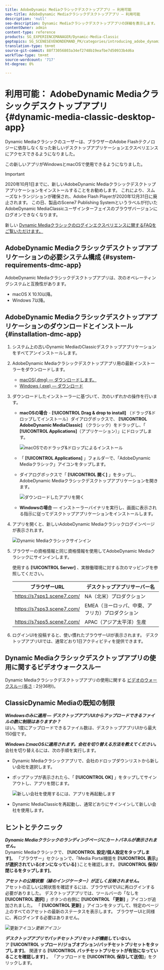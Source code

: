 ```yaml
---
title: AdobeDynamic Mediaクラシックデスクトップアプリ — 利用可能
seo-title: AdobeDynamic Mediaクラシックデスクトップアプリ — 利用可能
description: 'null'
seo-description: Dynamic Mediaクラシックデスクトップアプリの詳細を表示します。
contentOwner: admin
content-type: reference
products: SG_EXPERIENCEMANAGER/Dynamic-Media-Classic
geptopics: SG_SCENESEVENONDEMAND_PK/categories/introducing_adobe_dynamic_media_classic
translation-type: tm+mt
source-git-commit: 88f73056803a34ef2748b19eafbe7d50933b4d6a
workflow-type: tm+mt
source-wordcount: '717'
ht-degree: 0%

---
```



# 利用可能： AdobeDynamic Mediaクラシックデスクトップアプリ {#dynamic-media-classic-desktop-app}

Dynamic Mediaクラシックのユーザーは、ブラウザーのAdobe Flashテクノロジーに依存しなくなった新しいデスクトップアプリケーションエクスペリエンスにアクセスできるようになりました。

この新しいアプリがWindowsとmacOSで使用できるようになりました。

>[!IMPORTANT]
>
>2020年10月1日までに、新しいAdobeDynamic Mediaクラシックデスクトップアプリケーションをインストールすることをお勧めします。 これにより、スムーズなトランジションが確保され、Adobe Flash Playerが2020年12月31日に廃止されます。 この日、製品のScene7 Publishing Systemというラベルが付いたAdobeDynamic MediaClassicユーザインターフェイスのブラウザバージョンにログオンできなくなります。

新しい [Dynamic Mediaクラシックのログインエクスペリエンスに関するFAQをご覧いただけます。](/help/new-ui-2020.md)

## AdobeDynamic Mediaクラシックデスクトップアプリケーションの必要システム構成 {#system-requirements-dmc-app}

AdobeDynamic Mediaクラシックデスクトップアプリは、次のオペレーティングシステムと互換性があります。
* macOS X 10.10以降。
* Windows 7以降。

## AdobeDynamic Mediaクラシックデスクトップアプリケーションのダウンロードとインストール {#installation-dmc-app}

1. システム上の古いDynamic MediaのClassicデスクトップアプリケーションをすべてアンインストールします。

1. AdobeDynamic Mediaクラシックデスクトップアプリ用の最新インストーラーをダウンロードします。

   * [macOS(.dmg) — ダウンロードします。](http://download.macromedia.com/dynamic-media-classic/20.20.1/adobe-dynamic-media-classic-20.20.1.dmg)
   * [Windows (.exe) — ダウンロード](http://download.macromedia.com/dynamic-media-classic/20.20.1/adobe-dynamic-media-classic-20.20.1.exe)

1. ダウンロードしたインストーラーに基づいて、次のいずれかの操作を行います。

   * **macOSの場合** - **[!UICONTROL Drag &amp; drop to install]** （ドラッグ&amp;ドロップしてインストール）ダイアログボックスで、 **[!UICONTROL AdobeDynamic MediaClassic]** （クラシック）をドラッグし、「 **[!UICONTROL Applications]**（アプリケーション）」にドロップします。

      ![macOSでのドラッグ&amp;ドロップによるインストール](/help/assets/dragondrop-install1.png)

   * 「 **[!UICONTROL Applications]** 」フォルダーで、「AdobeDynamic Mediaクラシック」アイコンをタップします。
   * ダイアログボックスで「 **[!UICONTROL 開く]** 」をタップし、AdobeDynamic Mediaクラシックデスクトップアプリケーションを開きます。

      ![ダウンロードしたアプリを開く](/help/assets/open-dmclassicapp1.png)

   * **Windowsの場合** — インストーラーバイナリを実行し、画面に表示される指示に従ってデスクトップアプリケーションをインストールします。

1. アプリを開くと、新しいAdobeDynamic Mediaクラシックログインページが表示されます。

   ![Dynamic Mediaクラシックサインイン](/help/assets/dmclassic-login1.png)

1. ブラウザーの資格情報と同じ資格情報を使用してAdobeDynamic Mediaクラシックにサインインします。

   使用する **[!UICONTROL Server]** 、実稼働環境に対する次のマッピングを参照してください。

   | ブラウザーURL | デスクトップアプリサーバー名 |
   |---|---|
   | https://s7sps1.scene7.com/ | NA（北米）プロダクション |
   | https://s7sps3.scene7.com/ | EMEA（ヨーロッパ、中東、アフリカ）プロダクション |
   | https://s7sps5.scene7.com/ | APAC（アジア太平洋）生産 |

1. ログインUIを投稿すると、使い慣れたブラウザーUIが表示されます。 デスクトップアプリUIでは、通常どおり1日アクティビティを提供できます。

## Dynamic Mediaクラシックデスクトップアプリの使用に関するビデオウォークスルー

Dynamic Mediaクラシックデスクトップアプリの使用に関する [ビデオのウォークスルー(長さ](https://docs.adobe.com/content/help/en/experience-manager-learn/assets/dynamic-media/dynamic-media-classic-desktop-application.html) : 2分36秒)。

## ClassicDynamic Mediaの既知の制限

**_Windowsのみに適用 — デスクトップアプリUIからアップロードできるファイルの数に制限はありますか？_**<br>&#x200B;はい。1度にアップロードできるファイル数は、デスクトップアプリUIから最大150個です。

**_WindowsとmacOSに適用されます。会社を切り替える方法を教えてください。_**<br>&#x200B;会社を切り替えるには、次の手順を実行します。
* Dynamic Mediaクラシックアプリで、会社のドロップダウンリストから新しい会社を選択します。
* ポップアップが表示されたら、「 **[!UICONTROL OK]** 」をタップしてサインアウトし、アプリを閉じます。

   ![新しい会社を使用するには、アプリを再起動します](/help/assets/dmclassic-new-company1.png)
* Dynamic MediaClassicを再起動し、通常どおりにサインインして新しい会社を使用します。

## ヒントとテクニック

**_Dynamic Mediaクラシックのランディングページにカートパネルが表示されません。_**<br> Dynamic Mediaクラシックで、 **[!UICONTROL 設定/個人設定をタップします]**。 「ブラウザー」セクションで、「Media Portal機能を **[!UICONTROL 表示」が選択されている(オンになっている]** )ことを確認します。 **[!UICONTROL 保存/閉じるをタップします]**。

**_アセットの公開状態（緑のインジケーター）が正しく反映されません。_**<br>&#x200B;アセットの正しい公開状態を確認するには、ブラウザUIでUIに再ログインする必要がありました。 デスクトップアプリでは、ツールバーの「なしを **[!UICONTROL 選択]** 」ボタンの右側に **[!UICONTROL 「更新]** 」アイコンが追加されました。 「 **[!UICONTROL 更新]** 」アイコンをタップして、特定のページ上のすべてのアセットの最新のステータスを表示します。 ブラウザーUIと同様に、再ログインする必要はありません。

![更新アイコン](/help/assets/refresh-icon1.png)*更新アイコン*

**_デスクトップアプリでバッチセットプリセットが機能していない。_**<br>&#x200B;ア **[!UICONTROL ップロード/ジョブオプション/バッチセットプリセットをタップします]**。 関連する **[!UICONTROL バッチセットプリセットが有効になっていることを確認します]** 。 「アップロードを **[!UICONTROL 保存して送信]**」をクリックします。
